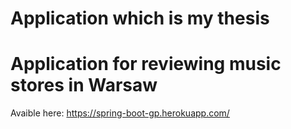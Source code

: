 # Application which is my thesis
# Application for reviewing music stores in Warsaw
Avaible here: https://spring-boot-gp.herokuapp.com/
